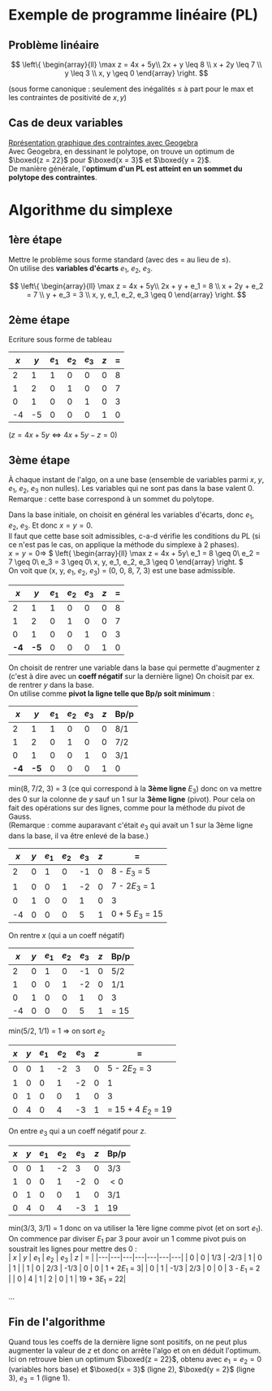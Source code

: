# Exemple de programme linéaire (PL)

## Problème linéaire
$$
\left\{
    \begin{array}{ll}
        \max z = 4x + 5y\\
        2x + y \leq 8 \\
        x + 2y \leq 7 \\
        y \leq 3 \\
        x, y \geq 0
    \end{array}
\right.
$$

(sous forme canonique : seulement des inégalités $\leq$ à part pour le max et les contraintes de positivité de $x, y$)

## Cas de deux variables

[Rprésentation graphique des contraintes avec Geogebra](https://www.geogebra.org/m/jcjnzg9x)  
Avec  Geogebra, en dessinant le polytope, on trouve un optimum de $\boxed{z = 22}$ pour $\boxed{x = 3}$ et $\boxed{y = 2}$.  
De manière générale, l'**optimum d'un PL est atteint en un sommet du polytope des contraintes**.

# Algorithme du simplexe

## 1ère étape

Mettre le problème sous forme standard (avec des $=$ au lieu de $\leq$).  
On utilise des **variables d'écarts** $e_1$, $e_2$, $e_3$.

$$
\left\{
    \begin{array}{ll}
        \max z = 4x + 5y\\
        2x + y + e_1 = 8 \\
        x + 2y + e_2 = 7 \\
        y + e_3 = 3 \\
        x, y, e_1, e_2, e_3 \geq 0
    \end{array}
\right.
$$

## 2ème étape

Ecriture sous forme de tableau 

| $x$ |  $y$ | $e_1$ | $e_2$  | $e_3$  | $z$  | =  |
|---|---|---|---|---|---|---|
| 2  | 1  | 1  |  0 | 0  | 0  | 8  |
| 1  | 2  | 0  | 1  | 0  | 0 |  7 |
|  0 |  1 |  0 | 0  | 1  | 0  |  3 |
|  -4 |  -5 |  0 | 0  | 0  | 1  |  0 |

($z = 4x + 5y \Longleftrightarrow 4x + 5y - z = 0$)

## 3ème étape

À chaque instant de l'algo, on a une base (ensemble de variables parmi $x$, $y$, $e_1$, $e_2$, $e_3$ non nulles). Les variables qui ne sont pas dans la base valent 0.  
Remarque : cette base correspond à un sommet du polytope.

Dans la base initiale, on choisit en général les variables d'écarts, donc $e_1$, $e_2$, $e_3$.  Et donc $x = y = 0$.  
Il faut que cette base soit admissibles, c-a-d vérifie les conditions du PL (si ce n'est pas le cas, on applique la méthode du simplexe à 2 phases).  
$x = y = 0 \Longrightarrow$ $
\left\{
    \begin{array}{ll}
        \max z = 4x + 5y\\
        e_1 = 8 \geq 0\\
        e_2 = 7 \geq 0\\
        e_3 = 3 \geq 0\\
        x, y, e_1, e_2, e_3 \geq 0
    \end{array}
\right.
$  
On voit que (x, y, $e_1$, $e_2$, $e_3$) = (0, 0, 8, 7, 3) est une base admissible.

| $x$ |  $y$ | $e_1$ | $e_2$  | $e_3$  | $z$  | =  |
|---|---|---|---|---|---|---|
| 2  | 1  | 1  |  0 | 0  | 0  | 8  |
| 1  | 2  | 0  | 1  | 0  | 0 |  7 |
|  0 |  1 |  0 | 0  | 1  | 0  |  3 |
|  **-4** |  **-5** |  0 | 0  | 0  | 1  |  0 |

On choisit de rentrer une variable dans la base qui permette d'augmenter z (c'est à dire avec un **coeff négatif** sur la dernière ligne)
On choisit par ex. de rentrer $y$ dans la base.  
On utilise comme **pivot la ligne telle que Bp/p soit minimum** :
 
| $x$ |  $y$ | $e_1$ | $e_2$  | $e_3$  | $z$  | Bp/p |
|---|---|---|---|---|---|---|
| 2  | 1  | 1  |  0 | 0  | 0  | 8/1  |
| 1  | 2  | 0  | 1  | 0  | 0 |  7/2 |
|  0 |  1 |  0 | 0  | 1  | 0  |  3/1 |
|  **-4** |  **-5** |  0 | 0  | 0  | 1  |  0 |

min(8, 7/2, 3) = 3 (ce qui correspond à la **3ème ligne** $E_3$) donc on va mettre des 0 sur la colonne de $y$ sauf un 1 sur la **3ème ligne** (pivot).  Pour cela on fait des opérations sur des lignes, comme pour la méthode du pivot de Gauss.  
(Remarque : comme auparavant c'était $e_3$ qui avait un 1 sur la 3ème ligne dans la base, il va être enlevé de la base.)

| $x$ |  $y$ | $e_1$ | $e_2$  | $e_3$  | $z$  | = |
|---|---|---|---|---|---|---|
| 2  | 0  | 1  |  0 | -1  | 0  | 8 - $E_3$ = 5 |
| 1  | 0  | 0  | 1  | -2  | 0 |  7 - $2E_3$ = 1|
|  0 |  1 |  0 | 0  | 1  | 0  |  3 |
|  -4 |  0 |  0 | 0  | 5  | 1  |  0 + 5 $E_3$ = 15|

On rentre $x$ (qui a un coeff négatif)

| $x$ |  $y$ | $e_1$ | $e_2$  | $e_3$  | $z$  | Bp/p |
|---|---|---|---|---|---|---|
| 2  | 0  | 1  |  0 | -1  | 0  | 5/2 |
| 1  | 0  | 0  | 1  | -2  | 0 |  1/1|
|  0 |  1 |  0 | 0  | 1  | 0  |  3 |
|  -4 |  0 |  0 | 0  | 5  | 1  |  = 15|

min(5/2, 1/1) = 1 $\Longrightarrow$ on sort $e_2$  

| $x$ |  $y$ | $e_1$ | $e_2$  | $e_3$  | $z$  | = |
|---|---|---|---|---|---|---|
| 0  | 0  | 1  |  -2 | 3  | 0  | 5 - $2E_2$ = 3 |
| 1  | 0  | 0  | 1  | -2  | 0 |  1|
|  0 |  1 |  0 | 0  | 1  | 0  |  3 |
|  0 |  4 |  0 | 4  | -3  | 1  |  = 15 + 4 $E_2$ = 19|

On entre $e_3$ qui a un coeff négatif pour $z$.

| $x$ |  $y$ | $e_1$ | $e_2$  | $e_3$  | $z$  | Bp/p |
|---|---|---|---|---|---|---|
| 0  | 0  | 1  |  -2 | 3  | 0  | 3/3 |
| 1  | 0  | 0  | 1  | -2  | 0 |  $< 0$|
|  0 |  1 |  0 | 0  | 1  | 0  |  3/1 |
|  0 |  4 |  0 | 4  | -3  | 1  | 19|

min(3/3, 3/1) = 1 donc on va utiliser la 1ère ligne comme pivot (et on sort $e_1$). On commence par diviser $E_1$ par 3 pour avoir un 1 comme pivot puis on soustrait les lignes pour mettre des 0 :  
| $x$ |  $y$ | $e_1$ | $e_2$  | $e_3$  | $z$  | = |
|---|---|---|---|---|---|---|
| 0  | 0  | 1/3  |  -2/3 | 1  | 0  | 1 |
| 1  | 0  | 2/3  | -1/3  | 0  | 0 |  1 + 2$E_1$ = 3|
|  0 |  1 |  -1/3 | 2/3  | 0  | 0  |  3 - $E_1$ = 2 |
|  0 |  4 |  1 | 2  | 0  | 1  | 19 + 3$E_1$ = 22|

...

## Fin de l'algorithme

Quand tous les coeffs de la dernière ligne sont positifs, on ne peut plus augmenter la valeur de $z$ et donc on arrête l'algo et on en déduit l'optimum.  
Ici on retrouve bien un optimum $\boxed{z = 22}$, obtenu avec $e_1 = e_2 = 0$ (variables hors base) et $\boxed{x = 3}$ (ligne 2), $\boxed{y = 2}$ (ligne 3), $e_3 = 1$ (ligne 1).